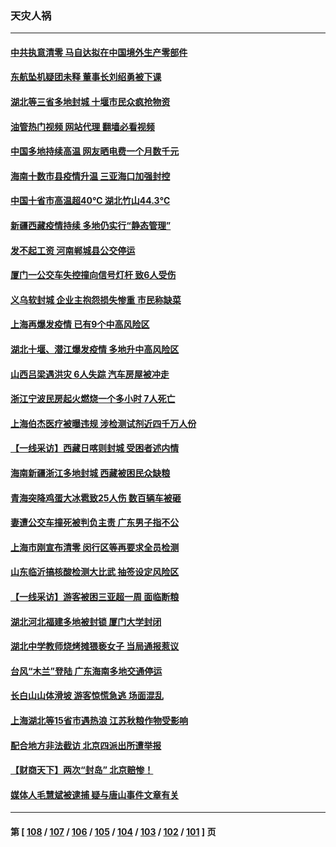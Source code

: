 ### 天灾人祸
---
#### [中共执意清零 马自达拟在中国境外生产零部件](../../pages/ncid280/n13801960.md?08140445) 
#### [东航坠机疑团未释 董事长刘绍勇被下课](../../pages/ncid280/n13801768.md?08140445) 
#### [湖北等三省多地封城 十堰市民众疯抢物资](../../pages/ncid280/n13801734.md?08140445) 
#### [油管热门视频 网站代理 翻墙必看视频](http://209.222.30.114:81/youtube.html?08140445)
#### [中国多地持续高温 网友晒电费一个月数千元](../../pages/ncid280/n13801760.md?08140445) 
#### [海南十数市县疫情升温 三亚海口加强封控](../../pages/ncid280/n13801700.md?08140445) 
#### [中国十省市高温超40℃ 湖北竹山44.3℃](../../pages/ncid280/n13801536.md?08140445) 
#### [新疆西藏疫情持续 多地仍实行“静态管理”](../../pages/ncid280/n13801663.md?08140445) 
#### [发不起工资 河南郸城县公交停运](../../pages/ncid280/n13801528.md?08140445) 
#### [厦门一公交车失控撞向信号灯杆 致6人受伤](../../pages/ncid280/n13800863.md?08140445) 
#### [义乌软封城 企业主抱怨损失惨重 市民称缺菜](../../pages/ncid280/n13800916.md?08140445) 
#### [上海再爆发疫情 已有9个中高风险区](../../pages/ncid280/n13800834.md?08140445) 
#### [湖北十堰、潜江爆发疫情 多地升中高风险区](../../pages/ncid280/n13800790.md?08140445) 
#### [山西吕梁遇洪灾 6人失踪 汽车房屋被冲走](../../pages/ncid280/n13800703.md?08140445) 
#### [浙江宁波民房起火燃烧一个多小时 7人死亡](../../pages/ncid280/n13800651.md?08140445) 
#### [上海伯杰医疗被曝违规 涉检测试剂近四千万人份](../../pages/ncid280/n13800572.md?08140445) 
#### [【一线采访】西藏日喀则封城 受困者述内情](../../pages/ncid280/n13800282.md?08140445) 
#### [海南新疆浙江多地封城 西藏被困民众缺粮](../../pages/ncid280/n13800075.md?08140445) 
#### [青海突降鸡蛋大冰雹致25人伤 数百辆车被砸](../../pages/ncid280/n13800006.md?08140445) 
#### [妻遭公交车撞死被判负主责 广东男子指不公](../../pages/ncid280/n13800032.md?08140445) 
#### [上海市刚宣布清零 闵行区等再要求全员检测](../../pages/ncid280/n13799959.md?08140445) 
#### [山东临沂搞核酸检测大比武 抽签设定风险区](../../pages/ncid280/n13799924.md?08140445) 
#### [【一线采访】游客被困三亚超一周 面临断粮](../../pages/ncid280/n13799624.md?08140445) 
#### [湖北河北福建多地被封锁 厦门大学封闭](../../pages/ncid280/n13799527.md?08140445) 
#### [湖北中学教师烧烤摊猥亵女子 当局通报惹议](../../pages/ncid280/n13799580.md?08140445) 
#### [台风“木兰”登陆 广东海南多地交通停运](../../pages/ncid280/n13799396.md?08140445) 
#### [长白山山体滑坡 游客惊慌急逃 场面混乱](../../pages/ncid280/n13799544.md?08140445) 
#### [上海湖北等15省市遇热浪 江苏秋粮作物受影响](../../pages/ncid280/n13799256.md?08140445) 
#### [配合地方非法截访 北京四派出所遭举报](../../pages/ncid280/n13799156.md?08140445) 
#### [【财商天下】两次“封岛” 北京赔惨！](../../pages/ncid280/n13799013.md?08140445) 
#### [媒体人毛慧斌被逮捕 疑与唐山事件文章有关](../../pages/ncid280/n13799002.md?08140445) 

---
#### 第 [ [108](./108.md?08140445) / [107](./107.md?08140445) / [106](./106.md?08140445) / [105](./105.md?08140445) / [104](./104.md?08140445) / [103](./103.md?08140445) / [102](./102.md?08140445) / [101](./101.md?08140445) ] 页
